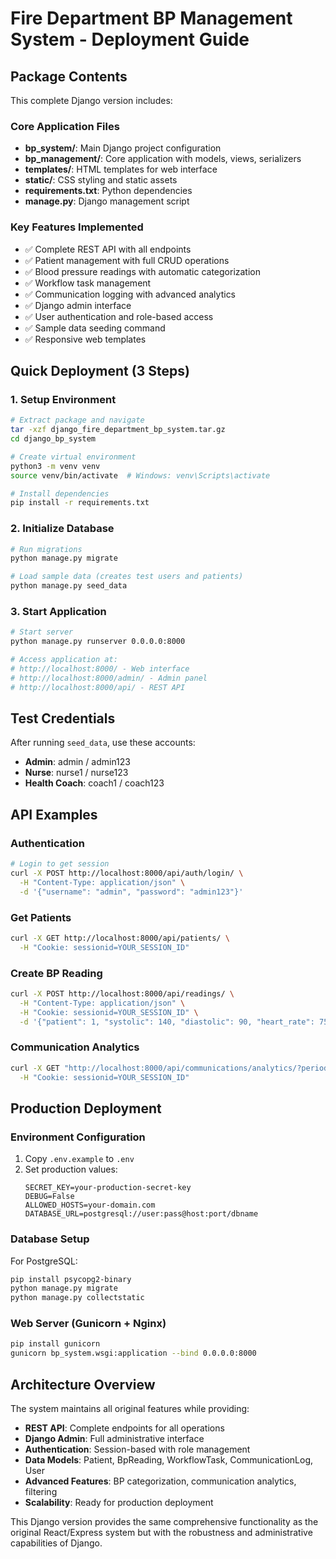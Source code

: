 # Fire Department BP Management System - Deployment Guide

## Package Contents

This complete Django version includes:

### Core Application Files
- **bp_system/**: Main Django project configuration
- **bp_management/**: Core application with models, views, serializers
- **templates/**: HTML templates for web interface
- **static/**: CSS styling and static assets
- **requirements.txt**: Python dependencies
- **manage.py**: Django management script

### Key Features Implemented
- ✅ Complete REST API with all endpoints
- ✅ Patient management with full CRUD operations
- ✅ Blood pressure readings with automatic categorization
- ✅ Workflow task management
- ✅ Communication logging with advanced analytics
- ✅ Django admin interface
- ✅ User authentication and role-based access
- ✅ Sample data seeding command
- ✅ Responsive web templates

## Quick Deployment (3 Steps)

### 1. Setup Environment
```bash
# Extract package and navigate
tar -xzf django_fire_department_bp_system.tar.gz
cd django_bp_system

# Create virtual environment
python3 -m venv venv
source venv/bin/activate  # Windows: venv\Scripts\activate

# Install dependencies
pip install -r requirements.txt
```

### 2. Initialize Database
```bash
# Run migrations
python manage.py migrate

# Load sample data (creates test users and patients)
python manage.py seed_data
```

### 3. Start Application
```bash
# Start server
python manage.py runserver 0.0.0.0:8000

# Access application at:
# http://localhost:8000/ - Web interface
# http://localhost:8000/admin/ - Admin panel
# http://localhost:8000/api/ - REST API
```

## Test Credentials

After running `seed_data`, use these accounts:
- **Admin**: admin / admin123
- **Nurse**: nurse1 / nurse123  
- **Health Coach**: coach1 / coach123

## API Examples

### Authentication
```bash
# Login to get session
curl -X POST http://localhost:8000/api/auth/login/ \
  -H "Content-Type: application/json" \
  -d '{"username": "admin", "password": "admin123"}'
```

### Get Patients
```bash
curl -X GET http://localhost:8000/api/patients/ \
  -H "Cookie: sessionid=YOUR_SESSION_ID"
```

### Create BP Reading
```bash
curl -X POST http://localhost:8000/api/readings/ \
  -H "Content-Type: application/json" \
  -H "Cookie: sessionid=YOUR_SESSION_ID" \
  -d '{"patient": 1, "systolic": 140, "diastolic": 90, "heart_rate": 75, "recorded_by": 1}'
```

### Communication Analytics
```bash
curl -X GET "http://localhost:8000/api/communications/analytics/?period=30d" \
  -H "Cookie: sessionid=YOUR_SESSION_ID"
```

## Production Deployment

### Environment Configuration
1. Copy `.env.example` to `.env`
2. Set production values:
   ```env
   SECRET_KEY=your-production-secret-key
   DEBUG=False
   ALLOWED_HOSTS=your-domain.com
   DATABASE_URL=postgresql://user:pass@host:port/dbname
   ```

### Database Setup
For PostgreSQL:
```bash
pip install psycopg2-binary
python manage.py migrate
python manage.py collectstatic
```

### Web Server (Gunicorn + Nginx)
```bash
pip install gunicorn
gunicorn bp_system.wsgi:application --bind 0.0.0.0:8000
```

## Architecture Overview

The system maintains all original features while providing:

- **REST API**: Complete endpoints for all operations
- **Django Admin**: Full administrative interface
- **Authentication**: Session-based with role management
- **Data Models**: Patient, BpReading, WorkflowTask, CommunicationLog, User
- **Advanced Features**: BP categorization, communication analytics, filtering
- **Scalability**: Ready for production deployment

This Django version provides the same comprehensive functionality as the original React/Express system but with the robustness and administrative capabilities of Django.